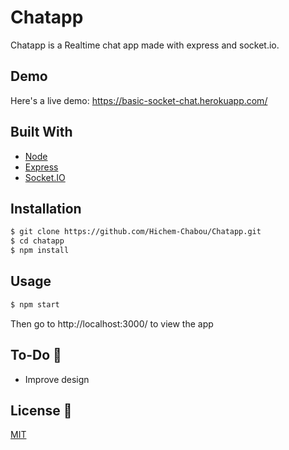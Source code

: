 # Chatapp
 Chatapp is a Realtime chat app made with express and socket.io.  
 
## Demo  
Here's a live demo: https://basic-socket-chat.herokuapp.com/  

## Built With  
* [Node](https://nodejs.org/)  
* [Express](https://expressjs.com/)  
* [Socket.IO](https://socket.io/)  
 
## Installation

```bash
$ git clone https://github.com/Hichem-Chabou/Chatapp.git
$ cd chatapp
$ npm install
```

## Usage

```bash
$ npm start
```

Then go to http://localhost:3000/ to view the app  

## To-Do :memo:  
* Improve design  

## License :scroll:  
[MIT](https://github.com/Hichem-Chabou/Chatapp/blob/master/LICENSE)
